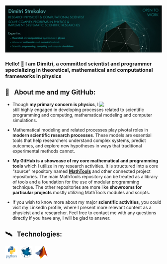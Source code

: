 ![Banner Image](Images/Banner.png)

### Hello! 👋 I am Dimitri, a committed scientist and programmer specializing in theoretical, mathematical and computational frameworks in physics

## 📜 &nbsp; About me and my GitHub:

<img align="right" src="https://github.com/StDLabs/StDLabs/blob/main/Gifs/1111.gif" width="40%"/>

* Though **my primary concern is physics**, I still highly engaged in developing processes related to scientific
programming and computing, mathematical modeling and computer simulations.

* Mathematical modeling and related processes play pivotal roles in **modern scientific research processes**.
These models are essential tools that help researchers understand complex systems, predict outcomes, and explore new
hypotheses in ways that traditional experimental methods cannot.

* **My GitHub is a showcase of my core mathematical and programming tools** which I utilize in my research activities.
It is structured into a core “source” repository named [**MathTools**](https://github.com/StDLabs/MathTools) and other
connected project repositories. The main MathTools repository can be treated as a library of tools and a foundation for
the use of modular programming technique. The other repositories are more like **showrooms for particular projects**
mostly utilizing MathTools modules and scripts.

* If you wish to know more about my major **scientific activities**, you could visit my LinkedIn profile,
where I present more relevant content as a physicist and a researcher. Feel free to contact me with any questions
directly if you have any, I will be glad to answer.

## 🛰 &nbsp; Technologies:

<p>
<img src="https://github.com/devicons/devicon/blob/master/icons/python/python-original-wordmark.svg" title="Python" alt="Python" width="40" height="40"/>&nbsp;
<img src="https://github.com/StDLabs/StDLabs/blob/main/Icons/Maple_lg2.png" title="Maple" alt="Maple" width="40" height="40"/>&nbsp;
<img src="https://github.com/StDLabs/StDLabs/blob/main/Icons/Matlab_Logo.png" title="Matlab" alt="Matlab" width="40" height="40"/>&nbsp;
</p>

<!--
**StDLabs/StDLabs** is a ✨ _special_ ✨ repository because its `README.md` (this file) appears on your GitHub profile.

Here are some ideas to get you started:

- 🔭 I’m currently working on ...
- 🌱 I’m currently learning ...
- 👯 I’m looking to collaborate on ...
- 🤔 I’m looking for help with ...
- 💬 Ask me about ...
- 📫 How to reach me: ...
- 😄 Pronouns: ...
- ⚡ Fun fact: ...
-->

